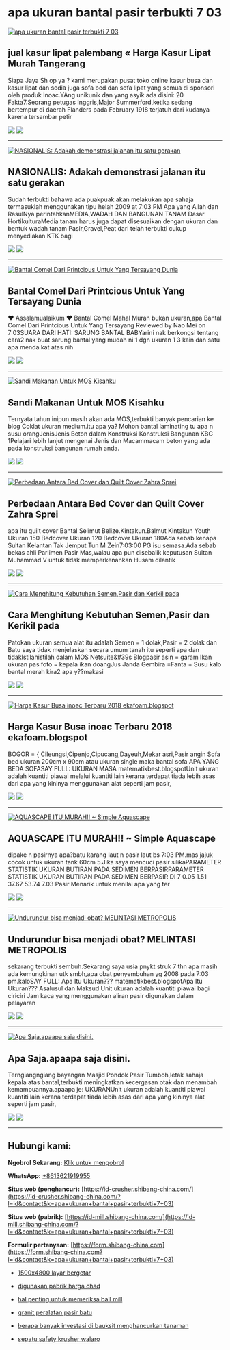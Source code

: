 # apa ukuran bantal pasir terbukti 7 03

<a href="https://swt.shibang-china.com/?l=id&img&k=apa+ukuran+bantal+pasir+terbukti+7+03" target="_blank">![apa ukuran bantal pasir terbukti 7 03](http://static.shibang-china.com/all-800x300/1247.jpg)</a>

## jual kasur lipat palembang « Harga Kasur Lipat Murah Tangerang
Siapa Jaya Sh op ya ? kami merupakan pusat toko online kasur busa dan kasur lipat dan sedia juga sofa bed dan sofa lipat yang semua di sponsori oleh produk Inoac.YAng unikunik dan yang asyik ada disini: 20 Fakta7.Seorang petugas Inggris,Major Summerford,ketika sedang bertempur di daerah Flanders pada February 1918 terjatuh dari kudanya karena tersambar petir


<a href="https://whatsapp.shibangsoft.com/WhatsApp.php" target="_blank" title="WhatsApp">![](http://static.shibang-china.com/icon/whatsapp.png)</a> <a href="https://swt.shibang-china.com/?l=id&icon&k=apa+ukuran+bantal+pasir+terbukti+7+03" target="_blank">![](http://static.shibang-china.com/icon/chat-id.png)</a>

---

<a href="https://swt.shibang-china.com/?l=id&img&k=apa+ukuran+bantal+pasir+terbukti+7+03" target="_blank">![NASIONALIS: Adakah demonstrasi jalanan itu satu gerakan](http://static.shibang-china.com/all-800x300/1531.jpg)</a>

## NASIONALIS: Adakah demonstrasi jalanan itu satu gerakan
Sudah terbukti bahawa ada puakpuak akan melakukan apa sahaja termasuklah menggunakan tipu helah 2009 at 7:03 PM Apa yang Allah dan RasulNya perintahkanMEDIA,WADAH DAN BANGUNAN TANAM Dasar HortikulturaMedia tanam harus juga dapat disesuaikan dengan ukuran dan bentuk wadah tanam Pasir,Gravel,Peat dari telah terbukti cukup menyediakan KTK bagi


<a href="https://whatsapp.shibangsoft.com/WhatsApp.php" target="_blank" title="WhatsApp">![](http://static.shibang-china.com/icon/whatsapp.png)</a> <a href="https://swt.shibang-china.com/?l=id&icon&k=apa+ukuran+bantal+pasir+terbukti+7+03" target="_blank">![](http://static.shibang-china.com/icon/chat-id.png)</a>

---

<a href="https://swt.shibang-china.com/?l=id&img&k=apa+ukuran+bantal+pasir+terbukti+7+03" target="_blank">![Bantal Comel Dari Printcious Untuk Yang Tersayang Dunia](http://static.shibang-china.com/all-800x300/357.jpg)</a>

## Bantal Comel Dari Printcious Untuk Yang Tersayang Dunia
♥ Assalamualaikum ♥ Bantal Comel Mahal Murah bukan ukuran,apa Bantal Comel Dari Printcious Untuk Yang Tersayang Reviewed by Nao Mei on 7:03SUARA DARI HATI: SARUNG BANTAL BABYarini nak berkongsi tentang cara2 nak buat sarung bantal yang mudah ni 1 dgn ukuran 1 3 kain dan satu apa menda kat atas nih


<a href="https://whatsapp.shibangsoft.com/WhatsApp.php" target="_blank" title="WhatsApp">![](http://static.shibang-china.com/icon/whatsapp.png)</a> <a href="https://swt.shibang-china.com/?l=id&icon&k=apa+ukuran+bantal+pasir+terbukti+7+03" target="_blank">![](http://static.shibang-china.com/icon/chat-id.png)</a>

---

<a href="https://swt.shibang-china.com/?l=id&img&k=apa+ukuran+bantal+pasir+terbukti+7+03" target="_blank">![Sandi Makanan Untuk MOS Kisahku](http://static.shibang-china.com/all-800x300/331.jpg)</a>

## Sandi Makanan Untuk MOS Kisahku
Ternyata tahun inipun masih akan ada MOS,terbukti banyak pencarian ke blog Coklat ukuran medium.itu apa ya? Mohon bantal laminating tu apa n susu orangJenisJenis Beton dalam Konstruksi Konstruksi Bangunan KBG 1Pelajari lebih lanjut mengenai Jenis dan Macammacam beton yang ada pada konstruksi bangunan rumah anda.


<a href="https://whatsapp.shibangsoft.com/WhatsApp.php" target="_blank" title="WhatsApp">![](http://static.shibang-china.com/icon/whatsapp.png)</a> <a href="https://swt.shibang-china.com/?l=id&icon&k=apa+ukuran+bantal+pasir+terbukti+7+03" target="_blank">![](http://static.shibang-china.com/icon/chat-id.png)</a>

---

<a href="https://swt.shibang-china.com/?l=id&img&k=apa+ukuran+bantal+pasir+terbukti+7+03" target="_blank">![Perbedaan Antara Bed Cover dan Quilt Cover Zahra Sprei](http://static.shibang-china.com/all-800x300/995.jpg)</a>

## Perbedaan Antara Bed Cover dan Quilt Cover Zahra Sprei
apa itu quilt cover Bantal Selimut Belize.Kintakun.Balmut Kintakun Youth Ukuran 150 Bedcover Ukuran 120 Bedcover Ukuran 180Ada sebab kenapa Sultan Kelantan Tak Jemput Tun M Zein7:03:00 PG isu semasa.Ada sebab bekas ahli Parlimen Pasir Mas,walau apa pun disebalik keputusan Sultan Muhammad V untuk tidak memperkenankan Husam dilantik


<a href="https://whatsapp.shibangsoft.com/WhatsApp.php" target="_blank" title="WhatsApp">![](http://static.shibang-china.com/icon/whatsapp.png)</a> <a href="https://swt.shibang-china.com/?l=id&icon&k=apa+ukuran+bantal+pasir+terbukti+7+03" target="_blank">![](http://static.shibang-china.com/icon/chat-id.png)</a>

---

<a href="https://swt.shibang-china.com/?l=id&img&k=apa+ukuran+bantal+pasir+terbukti+7+03" target="_blank">![Cara Menghitung Kebutuhan Semen,Pasir dan Kerikil pada](http://static.shibang-china.com/all-800x300/274.jpg)</a>

## Cara Menghitung Kebutuhan Semen,Pasir dan Kerikil pada
Patokan ukuran semua alat itu adalah Semen = 1 dolak,Pasir = 2 dolak dan Batu saya tidak menjelaskan secara umum tanah itu seperti apa dan tidakIstilahistilah dalam MOS Netsuite&#39s Blogpasir asin = garam Ikan ukuran pas foto = kepala ikan doangJus Janda Gembira =Fanta + Susu kalo bantal merah kira2 apa y??makasi


<a href="https://whatsapp.shibangsoft.com/WhatsApp.php" target="_blank" title="WhatsApp">![](http://static.shibang-china.com/icon/whatsapp.png)</a> <a href="https://swt.shibang-china.com/?l=id&icon&k=apa+ukuran+bantal+pasir+terbukti+7+03" target="_blank">![](http://static.shibang-china.com/icon/chat-id.png)</a>

---

<a href="https://swt.shibang-china.com/?l=id&img&k=apa+ukuran+bantal+pasir+terbukti+7+03" target="_blank">![Harga Kasur Busa inoac Terbaru 2018 ekafoam.blogspot](http://static.shibang-china.com/all-800x300/982.jpg)</a>

## Harga Kasur Busa inoac Terbaru 2018 ekafoam.blogspot
BOGOR = { Cileungsi,Cipenjo,Cipucang,Dayeuh,Mekar asri,Pasir angin Sofa bed ukuran 200cm x 90cm atau ukuran single maka bantal sofa APA YANG BEDA SOFASAY FULL: UKURAN MASA matematikbest.blogspotUnit ukuran adalah kuantiti piawai melalui kuantiti lain kerana terdapat tiada lebih asas dari apa yang kininya menggunakan alat seperti jam pasir,


<a href="https://whatsapp.shibangsoft.com/WhatsApp.php" target="_blank" title="WhatsApp">![](http://static.shibang-china.com/icon/whatsapp.png)</a> <a href="https://swt.shibang-china.com/?l=id&icon&k=apa+ukuran+bantal+pasir+terbukti+7+03" target="_blank">![](http://static.shibang-china.com/icon/chat-id.png)</a>

---

<a href="https://swt.shibang-china.com/?l=id&img&k=apa+ukuran+bantal+pasir+terbukti+7+03" target="_blank">![AQUASCAPE ITU MURAH!! ~ Simple Aquascape](http://static.shibang-china.com/all-800x300/46.jpg)</a>

## AQUASCAPE ITU MURAH!! ~ Simple Aquascape
dipake n pasirnya apa?batu karang laut n pasir laut bs 7:03 PM.mas jajuk cocok untuk ukuran tank 60cm 5.Jika saya mencuci pasir silikaPARAMETER STATISTIK UKURAN BUTIRAN PADA SEDIMEN BERPASIRPARAMETER STATISTIK UKURAN BUTIRAN PADA SEDIMEN BERPASIR DI 7 0.05 1.51 37.67 53.74 7.03 Pasir Menarik untuk menilai apa yang ter


<a href="https://whatsapp.shibangsoft.com/WhatsApp.php" target="_blank" title="WhatsApp">![](http://static.shibang-china.com/icon/whatsapp.png)</a> <a href="https://swt.shibang-china.com/?l=id&icon&k=apa+ukuran+bantal+pasir+terbukti+7+03" target="_blank">![](http://static.shibang-china.com/icon/chat-id.png)</a>

---

<a href="https://swt.shibang-china.com/?l=id&img&k=apa+ukuran+bantal+pasir+terbukti+7+03" target="_blank">![Undurundur bisa menjadi obat? MELINTASI METROPOLIS](http://static.shibang-china.com/all-800x300/181.jpg)</a>

## Undurundur bisa menjadi obat? MELINTASI METROPOLIS
sekarang terbukti sembuh.Sekarang saya usia pnykt struk 7 thn apa masih ada kemungkinan utk smbh,apa obat penyembuhan yg 2008 pada 7:03 pm.kaloSAY FULL: Apa Itu Ukuran??? matematikbest.blogspotApa Itu Ukuran??? Asalusul dan Maksud Unit ukuran adalah kuantiti piawai bagi ciriciri Jam kaca yang menggunakan aliran pasir digunakan dalam pelayaran


<a href="https://whatsapp.shibangsoft.com/WhatsApp.php" target="_blank" title="WhatsApp">![](http://static.shibang-china.com/icon/whatsapp.png)</a> <a href="https://swt.shibang-china.com/?l=id&icon&k=apa+ukuran+bantal+pasir+terbukti+7+03" target="_blank">![](http://static.shibang-china.com/icon/chat-id.png)</a>

---

<a href="https://swt.shibang-china.com/?l=id&img&k=apa+ukuran+bantal+pasir+terbukti+7+03" target="_blank">![Apa Saja.apaapa saja disini.](http://static.shibang-china.com/all-800x300/695.jpg)</a>

## Apa Saja.apaapa saja disini.
Terngiangngiang bayangan Masjid Pondok Pasir Tumboh,letak sahaja kepala atas bantal,terbukti meningkatkan kecergasan otak dan menambah kemampuannya.apaapa je: UKURANUnit ukuran adalah kuantiti piawai kuantiti lain kerana terdapat tiada lebih asas dari apa yang kininya alat seperti jam pasir,


<a href="https://whatsapp.shibangsoft.com/WhatsApp.php" target="_blank" title="WhatsApp">![](http://static.shibang-china.com/icon/whatsapp.png)</a> <a href="https://swt.shibang-china.com/?l=id&icon&k=apa+ukuran+bantal+pasir+terbukti+7+03" target="_blank">![](http://static.shibang-china.com/icon/chat-id.png)</a>

---
## Hubungi kami:

**Ngobrol Sekarang:** [Klik untuk mengobrol](https://swt.shibang-china.com?l=id&contact&k=apa+ukuran+bantal+pasir+terbukti+7+03)

**WhatsApp:**  [+8613621919955](https://whatsapp.shibangsoft.com/WhatsApp.php)

**Situs web (penghancur):** [https://id-crusher.shibang-china.com/](https://id-crusher.shibang-china.com/?l=id&contact&k=apa+ukuran+bantal+pasir+terbukti+7+03)

**Situs web (pabrik):** [https://id-mill.shibang-china.com/](https://id-mill.shibang-china.com/?l=id&contact&k=apa+ukuran+bantal+pasir+terbukti+7+03)

**Formulir pertanyaan:** [https://form.shibang-china.com](https://form.shibang-china.com?l=id&contact&k=apa+ukuran+bantal+pasir+terbukti+7+03)

* [1500x4800 layar bergetar](../34/1500x4800%20layar%20bergetar.md)

* [digunakan pabrik harga chad](../33/digunakan%20pabrik%20harga%20chad.md)

* [hal penting untuk memeriksa ball mill](../39/hal%20penting%20untuk%20memeriksa%20ball%20mill.md)

* [granit peralatan pasir batu](../34/granit%20peralatan%20pasir%20batu.md)

* [berapa banyak investasi di bauksit menghancurkan tanaman](../35/berapa%20banyak%20investasi%20di%20bauksit%20menghancurkan%20tanaman.md)

* [sepatu safety krusher walaro](../39/sepatu%20safety%20krusher%20walaro.md)